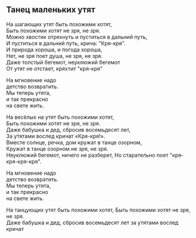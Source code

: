 ## Танец маленьких утят
На шагающих утят быть похожими хотят,  
Быть похожими хотят не зря, не зря.  
Можно хвостик отряхнуть и пуститься в дальний путь,  
И пуститься в дальний путь, крича: "Кря-кря".  
И природа хороша, и погода хороша,  
Нет, не зря поет душа, не зря, не зря.  
Даже толстый бегемот, неуклюжий бегемот  
От утят не отстает, кряхтит "кря-кря"  

На мгновение надо  
детство возвратить.  
Мы теперь утята,  
и так прекрасно  
на свете жить.  

На весёлых на утят быть похожими хотят,  
Быть похожими хотят не зря, не зря.  
Даже бабушка и дед, сбросив восемьдесят лет,  
За утятами вослед кричат «Кря-кря!».  
Вместе солнце, речка, дом кружат в танце озорном,  
Кружат в танце озорном не зря, не зря.  
Неуклюжий бегемот, ничего не разберет,
Но старательно поет "кря-кря-кря-кря".  

На мгновение надо  
детство возвратить.  
Мы теперь утята,  
и так прекрасно  
на свете жить.  

На танцующих утят быть похожими хотят,
Быть похожими хотят не зря, не зря.  
Даже бабушка и дед, сбросив восемьдесят лет за утятами вослед кричат